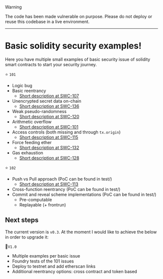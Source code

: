 > [!WARNING]
> The code has been made vulnerable on purpose. Please do not deploy or reuse this codebase in a live environment.

---

# Basic solidity security examples!

Here you have multiple small examples of basic security issue of solidity smart contracts to start your security journey. 


:star: `101`

- Logic bug
- Basic reentrancy 
	- [Short description at SWC-107](https://swcregistry.io/docs/SWC-107)
- Unencrypted secret data on-chain 
	- [Short description at SWC-136](https://swcregistry.io/docs/SWC-136)
- Weak pseudo-randomness 
	- [Short description at SWC-120](https://swcregistry.io/docs/SWC-120)
- Arithmetic overflow 
	- [Short description at SWC-101](https://swcregistry.io/docs/SWC-101)
- Access controls (both missing and through `tx.origin`) 
	- [Short description at SWC-115](https://swcregistry.io/docs/SWC-115)
- Force feeding ether 
	- [Short description at SWC-132](https://swcregistry.io/docs/SWC-132)
- Gas exhaustion 
	- [Short description at SWC-128](https://swcregistry.io/docs/SWC-128)


:star: `102`

- Push vs Pull approach (PoC can be found in test/)  
	- [Short description at SWC-113](https://swcregistry.io/docs/SWC-113)
- Cross-function reentrancy (PoC can be found in test/)
- Commit and reveal scheme implementations (PoC can be found in test/)
	- Pre-computable 
	- Replayable (+ frontrun)


## Next steps

The current version is `v0.3`. At the moment I would like to achieve the below in order to upgrade it:

:pushpin:`V1.0`

- Multiple examples per basic issue
- Foundry tests of the 101 issues
- Deploy to testnet and add etherscan links
- Additional reentrancy options: cross contract and token based
